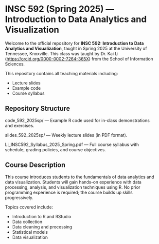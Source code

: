 # INSC 592 (Spring 2025) — Introduction to Data Analytics and Visualization

Welcome to the official repository for **INSC 592: Introduction to Data Analytics and Visualization**, taught in Spring 2025 at the University of Tennessee, Knoxville. This class was taught by Dr. Kai Li (https://orcid.org/0000-0002-7264-365X) from the School of Information Sciences.

This repository contains all teaching materials including:

- Lecture slides
- Example code
- Course syllabus

## Repository Structure

code_592_2025sp/ — Example R code used for in-class demonstrations and exercises.

slides_592_2025sp/ — Weekly lecture slides (in PDF format).

Li_INSC592_Syllabus_2025_Spring.pdf — Full course syllabus with schedule, grading policies, and course objectives.

## Course Description

This course introduces students to the fundamentals of data analytics and data visualization. Students will gain hands-on experience with data processing, analysis, and visualization techniques using R. No prior programming experience is required; the course builds up skills progressively.

Topics covered include:

- Introduction to R and RStudio
- Data collection
- Data cleaning and processing
- Statistical models
- Data visualization

